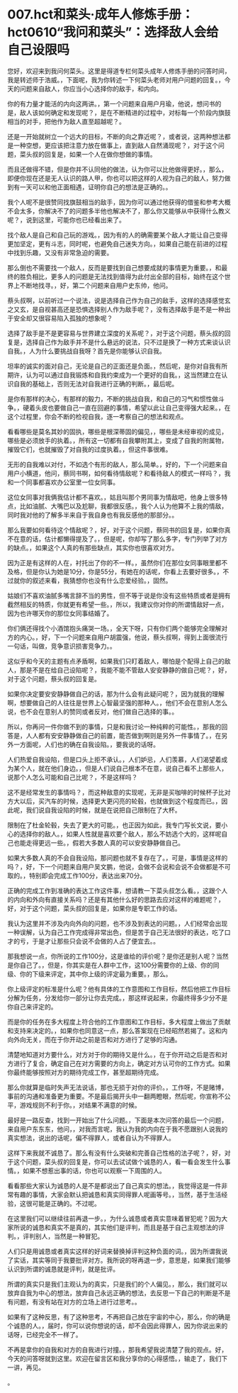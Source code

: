 # 007.hct和菜头·成年人修炼手册：hct0610“我问和菜头”：选择敌人会给自己设限吗

您好，欢迎来到我问何菜头。这里是得道专栏何菜头成年人修炼手册的问答时间，我是转述师于浩威。，下面呢，我为你转述一下何菜头老师对用户问题的回复。，今天的问题来自敌人，你应当小心选择你的敌手，和内向。

你的有力量才能活的内向这两讲。，第一个问题来自用户月瑜，他说，想问书的是，敌人该如何确定和发现呢？，是在不断精进的过程中，对标每一个阶段内旗鼓相当的对手，把他作为敌人直至超越呢？。

还是一开始就树立一个远大的目标，不断的向之靠近呢？，或者说，这两种想法都是一种空想，更应该把注意力放在做事上，直到敌人自然涌现呢？，对于这个问题，菜头叔的回复是，如果一个人在做你想做的事情。

而且还做得不错，但是你并不认同他的做法，认为你可以比他做得更好。，那么，即便你现在还是无人认识的路人甲，你也可以把这样的人视为自己的敌人，努力做到有一天可以和他正面相遇，证明你自己的想法是正确的。。

我个人呢不是很赞同找旗鼓相当的敌手，因为你可以通过他获得的借鉴和参考大概不会太多，你解决不了的问题多半他也解决不了，那么你又能够从中获得什么教义呢？，说到这里，可能你也已经看出来了。

找个敌人是自己和自己玩的游戏。，因为有的人的确需要某个敌人才能让自己变得更加坚定，更有斗志，同时呢，也避免自己迷失方向。，如果自己能在前进的过程中找到乐趣，又没有非常急迫的需要。

那么倒也不需要找一个敌人，反而是要找到自己想要成就的事情更为重要。，和最终的胜负相比，更多人的问题是无法找到值得为此付出全部的目标，始终在这个世界上不断地找寻。，好，第二个问题来自用户史东帅，他问。

蔡头叔啊，以前听过一个说法，说是选择自己作为自己的敌手，这样的选择感觉玄之又玄，是自视甚高还是恐惧选择别人作为敌手呢？，没有选择敌手是不是一种出于安全却又很容易陷入孤独的想象呢？

选择了敌手是不是更容易与世界建立深度的关系呢？，对于这个问题，蔡头叔的回复是，选择自己作为敌手并不是什么悬远的说法，只不过是换了一种方式来谈认识自我。，人为什么要挑战自我呀？首先是你能够认识自我。

坦率的诚实的面对自己，无论是自己的正面还是负面。，然后呢，是你对自我有所期许，认为可以通过自我锻炼和自我约束成为一个更好的自我。，这当然建立在认识自我的基础上，否则无法对自我进行正确的判断。，最后呢。

是你有那样的决心，有那样的毅力，不断的挑战自我，和自己的习气和惯性做斗争。，硬着头皮也要做自己一直在回避的事情，希望以此让自己变得强大起来。，在这个过程里，你会不断的检视自我，逐一考察自己的想法和观点。

看看哪些是莫名其妙的固执，哪些是根深蒂固的偏见，，哪些是未经审视的成见，哪些是必须放手的执着。，所有这一切都有自我攀附其上，变成了自我的附属物，摧毁它们，也就摧毁了对自我的过度执着。，但这件事很难。

无形的自我难以对付，不如选个有形的敌人，那么简单。，好的，下一个问题来自用户小横道，他问，蔡同书啊，如何看待情敌呢？和看待敌人的模式一样吗？，我和一个同事都喜欢办公室里一位女同事。

这位女同事对我俩我估计都不喜欢。，姑且叫那个男同事为情敌吧，他身上很多特点，比如油腻、大嘴巴以及尬聊，我都很反感。，我个人认为他算不上我的情敌，同时我对他的了解多半来自于我自身也有我反感他的那部分。。

那么我要如何看待这个情敌呢？，好，对于这个问题，蔡同书的回复是，如果你真不在意的话，估计都懒得提及了。，但是呢，你却写了那么多字，专门列举了对方的缺点。，如果这个人真的有那些缺点，其实你也很喜欢对方。

因为正是有这样的人在，衬托出了你的不一样。，虽然你们在那位女同事眼里都不及格，但是你认为她是10分，你是55分，有她在的话呢，你看上去要好很多。，不过就你的叙述来看，我猜想你也没有什么恋爱经验。，固然。

姑娘们不喜欢油腻多嘴言辞不当的男性，但不等于说是你没有这些特质或者是拥有截然相反的特质，你就更有希望一些。，所以，我建议你对你的所谓情敌好一点，因为也许哪天你的那位女同事结婚了。

你们俩还得找个小酒馆抱头痛哭一场。，全天下呀，只有你们两个能够完全理解对方的内心。，好，下一个问题来自用户胡震强，他说，蔡头叔啊，得到上面很流行一句话，叫做，竞争意识损害竞争力。。

这似乎和今天的主题有点矛盾啊，如果我们只盯着敌人，哪怕是个配得上自己的敌人，那是不是在给自己设陷呢？，我能不能不管敌人安安静静的做自己呢？，好，对于这个问题，蔡头叔的回复是。

如果你决定要安安静静做自己的话，那为什么会有此疑问呢？，因为就我的理解啊，想要做自己的人往往是世界上心智最坚强的那种人。，他们不会在意别人怎么说，也不会在意别人的赞同或者反对，他们做自己选择的事。。

所以，你再问一件你做不到的事情，只是和我讨论一种纯粹的可能性。，那我的回答是，人人都有安安静静做自己的前置，能否做到啊则是另外一件事情了。，在另外一方面呢，人们也的确在自我设陷。，要我说的话呀。

人们热爱自我设陷，但是口头上拒不承认。，人们妒忌，人们羡慕，人们渴望着成为某个人，就在他们身边。，但是人们说自己根本不在意，说自己看不上那些人，说那个人怎么可能和自己比呢？，不是这样吗？

这不是经常发生的事情吗？，而这种敌意的实现呢，无非是买咖啡的时候杯子比对方大以后，买汽车的时候，选择更大更闪亮的轮毂，也就做到这个程度而已。，因此呢，我们说自我设陷的时候，就是在说把自己限制在了大杯。

限制在了杜金轮毂，失去了更大的可能。，也正因为如此，我专门写长文说，要小心的选择你的敌人。，如果人性就是喜欢要个敌人，那么不妨选个大的，这样呢自己也能走得更远一些。，假若大多数人真的可以安安静静做自己。

如果大多数人真的不会自我设陷，那问题也就不复存在了。，可是，事情是这样的吗？，好，下一个问题来自用户吴文鹏，他说，会做不会说和会说不会做都是不可取的。，特别即会完成工作100分，表达出来70分。

正确的完成工作到准确的表达工作这件事，想请教一下菜头叔怎么看。，这跟个人的内向和外向有直接关系吗？还是有其他什么好的思路去应对这样的难题呢？，好，对于这个问题，菜头叔的回复是，如果你是专职工作的话。

我认为这里并不涉及内向外向的问题，也不涉及到表达的问题。，人们经常会出现一种误解，认为自己工作完成得非常出色，但是苦于自己无法很好的表达，吃了口才的亏，于是才让那些只会说不会做的人占了便宜去。。

那我想说一点，你所说的工作100分，这是谁给的评价呢？是你还是别人呢？当然是你自己了。，但是，你其实是在人群中工作，这100分需要你的上级、你的同级、你的下级来评定，其中你上级的评定最为重要。，那么。

你上级评定的标准是什么呢？他有具体的工作意图和工作目标，然后他把工作目标分解为任务，分发给你一部分让你去完成。，那这样说起来，你最终得多少分不是你自己来评定的。

而是你的任务在多大程度上符合他的工作意图和工作目标，多大程度上做出了贡献和支持来决定的。，如果你也同意这一点，那么答案现在已经昭然若揭了。这和内向外向无关，而在于你开动之前是否和对方进行了足够的沟通。

清楚地知道对方要什么，对方对于你的期待又是什么。，在于你开动之后是否和对方进行了复合，确定自己在对方需要的方向上，确定对方认可你的工作方式。如果你最终能够按照对方的期待完成工作，甚至超期待完成。

那么你就算是临时失声无法说话，那也无损于对你的评价。，工作呀，不是赌博，事前的沟通和准备更为重要。不是最后揭开头中一翻两瞪眼，然后呢，你宣称不公平，游戏规则不利于你。，对结果不满意的时候。

最好是一路反查，找到一开始出了什么问题。，下面是本次问答的最后一个问题，来自用户东东东，他问，，对我而言呢，我认为我的内向在于我不愿跟别人说我的真实想法，说出的话呢，偏不得罪人，或者自认为不得罪人。

这样下来我就不诚恳了。那么有没有什么突破和完善自己性格的法子呢？，好，对于这个问题，菜头叔的回复是，你可以去试试做个诚恳的人，看一看会发生什么事情。，如果不想惹出事的话，你也可以观察一下周围的人。

看看那些大家认为诚恳的人是不是都说出了自己真实的想法。，我觉得这是一件非常有趣的事情，大家会默认把诚恳和真实同得罪人呢画等号。，当然，基于生活经验，这很可能是正确的。不过呢。

在这里我们可以继续往前再退一步。，为什么诚恳或者真实意味着冒犯呢？因为大家所说的诚恳和真实不是真的，其实他们是评判，而且是基于自己主观想法的评判。，评判别人，当然是一种冒犯。

人们只是用诚恳或者真实这样的好词来替换掉评判这种负面的词。，因为所谓我说了实话，其实等同于我要批评对方。我所说的呀再退一步，意思是，如果我们能够认识到所谓的诚恳就是评判，就是批评。

所谓的真实只是我们主观认为的真实，只是我们的个人偏见。，那么，我们就可以放弃自我为中心的想法，放弃自己永远正确的想法，去反思一下自己的判断是不是有问题，有没有站在对方的立场上进行过思考。。

如果有了这种反思，有了这种思考，不再把自己放在宇宙的中心，那么，你的确是个诚恳的人。，届时，你可以说你想说的话，却不会因此得罪人，因为你说出来的话呀，已经完全不一样了。

不再是拿你的自我和对方的自我进行对撞。，那我希望我说清楚了我的观点。好，今天的问答呀就到这里。欢迎在留言区和我分享你的心得感悟。，输走了，我们下一讲，再见。

。